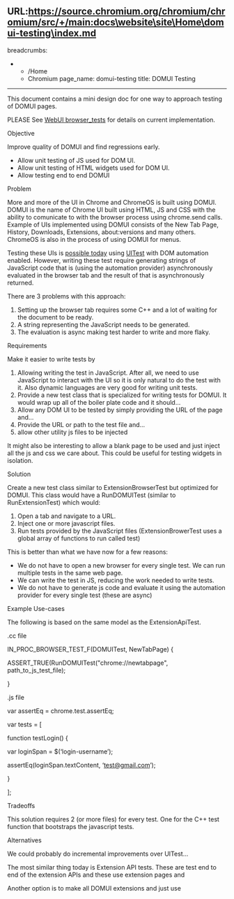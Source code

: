 URL:https://source.chromium.org/chromium/chromium/src/+/main:docs\website\site\Home\domui-testing\index.md
---
breadcrumbs:
- - /Home
  - Chromium
page_name: domui-testing
title: DOMUI Testing
---

This document contains a mini design doc for one way to approach testing of
DOMUI pages.

PLEASE See [WebUI browser_tests](/Home/domui-testing/webui-browser_tests) for
details on current implementation.

Objective

Improve quality of DOMUI and find regressions early.

*   Allow unit testing of JS used for DOM UI.
*   Allow unit testing of HTML widgets used for DOM UI.
*   Allow testing end to end DOMUI

Problem

More and more of the UI in Chrome and ChromeOS is built using DOMUI. DOMUI is
the name of Chrome UI built using HTML, JS and CSS with the ability to
comunicate to with the browser process using chrome.send calls. Example of UIs
implemented using DOMUI consists of the New Tab Page, History, Downloads,
Extensions, about:versions and many others. ChromeOS is also in the process of
using DOMUI for menus.

Testing these UIs is [possible
today](https://www.google.com/codesearch/p?hl=en#OAMlx_jo-ck/src/chrome/browser/dom_ui/new_tab_ui_uitest.cc&q=NewTabUITest%20NTPHasLoginName&exact_package=chromium&sa=N&cd=1&ct=rc&l=55)
using
[UITest](https://www.google.com/codesearch/p?hl=en#OAMlx_jo-ck/src/chrome/test/ui/ui_test.h&q=%22class%20UITest%22&exact_package=chromium&sa=N&cd=1&ct=rc&l=458)
with DOM automation enabled. However, writing these test require generating
strings of JavaScript code that is (using the automation provider)
asynchronously evaluated in the browser tab and the result of that is
asynchronously returned.

There are 3 problems with this approach:

1.  Setting up the browser tab requires some C++ and a lot of waiting
            for the document to be ready.
2.  A string representing the JavaScript needs to be generated.
3.  The evaluation is async making test harder to write and more flaky.

Requirements

Make it easier to write tests by

1.  Allowing writing the test in JavaScript. After all, we need to use
            JavaScript to interact with the UI so it is only natural to do the
            test with it. Also dynamic languages are very good for writing unit
            tests.
2.  Provide a new test class that is specialized for writing tests for
            DOMUI. It would wrap up all of the boiler plate code and it
            should...
3.  Allow any DOM UI to be tested by simply providing the URL of the
            page and...
4.  Provide the URL or path to the test file and...
5.  allow other utility js files to be injected

It might also be interesting to allow a blank page to be used and just inject
all the js and css we care about. This could be useful for testing widgets in
isolation.

Solution

Create a new test class similar to ExtensionBrowserTest but optimized for DOMUI.
This class would have a RunDOMUITest (similar to RunExtensionTest) which would:

1.  Open a tab and navigate to a URL.
2.  Inject one or more javascript files.
3.  Run tests provided by the JavaScript files (ExtensionBrowerTest uses
            a global array of functions to run called test)

This is better than what we have now for a few reasons:

*   We do not have to open a new browser for every single test. We can
            run multiple tests in the same web page.
*   We can write the test in JS, reducing the work needed to write
            tests.
*   We do not have to generate js code and evaluate it using the
            automation provider for every single test (these are async)

Example Use-cases

The following is based on the same model as the ExtensionApiTest.

.cc file

IN_PROC_BROWSER_TEST_F(DOMUITest, NewTabPage) {

ASSERT_TRUE(RunDOMUITest("chrome://newtabpage", path_to_js_test_file);

}

.js file

var assertEq = chrome.test.assertEq;

var tests = \[

function testLogin() {

var loginSpan = $(‘login-username’);

assertEq(loginSpan.textContent, ‘test@gmail.com’);

}

\];

Tradeoffs

This solution requires 2 (or more files) for every test. One for the C++ test
function that bootstraps the javascript tests.

Alternatives

We could probably do incremental improvements over UITest...

The most similar thing today is Extension API tests. These are test end to end
of the extension APIs and these use extension pages and

Another option is to make all DOMUI extensions and just use
